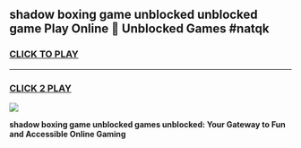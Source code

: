 
## shadow boxing game unblocked unblocked game Play Online 👋 Unblocked Games #natqk
<h3>
<a href="https://premium.freeplayer.one?title=shadow_boxing_game_unblocked&ref=21F">CLICK TO PLAY</a></h3>
<hr>

<h3>
<a href="https://premium.freeplayer.one?title=shadow_boxing_game_unblocked&ref=21F">CLICK 2 PLAY</a>
  
</h3>

<a href="https://premium.freeplayer.one?title=shadow_boxing_game_unblocked&ref=21F/"><img src="https://clearcache.store/games.png"></a>


**shadow boxing game unblocked games unblocked: Your Gateway to Fun and Accessible Online Gaming**
